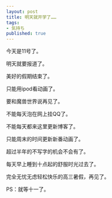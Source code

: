 ```yaml
---
layout: post
title: 明天就开学了……
tags:
- 気持ち
published: true
---
```

今天是11号了。

明天就要报道了。

美好的假期结束了。

只能用ipod看动画了。

要和魔兽世界说再见了。

不能每天泡在网上挂QQ了。

不能每天都来这里更新博客了。

只能周末的时间更新新番动画了。

超过半年的不写字的机会不会有了。

每天早上睡到十点起的舒服时光过去了。

完全无忧无虑轻松快乐的高三暑假，再见了。

PS：就等十一了。
